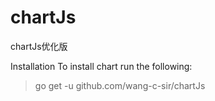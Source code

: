 # chartJs
chartJs优化版

Installation
To install chart run the following:
> go get -u github.com/wang-c-sir/chartJs
